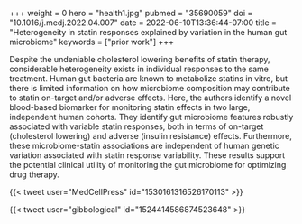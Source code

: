 +++
weight = 0
hero = "health1.jpg"
pubmed = "35690059"
doi = "10.1016/j.medj.2022.04.007"
date = 2022-06-10T13:36:44-07:00
title = "Heterogeneity in statin responses explained by variation in the human gut microbiome"
keywords = ["prior work"]
+++

Despite the undeniable cholesterol lowering benefits of statin therapy, considerable heterogeneity exists in individual responses to the same treatment. Human gut bacteria are known to metabolize statins in vitro, but there is limited information on how microbiome composition may contribute to statin on-target and/or adverse effects. Here, the authors identify a novel blood-based biomarker for monitoring statin effects in two large, independent human cohorts. They identify gut microbiome features robustly associated with variable statin responses, both in terms of on-target (cholesterol lowering) and adverse (insulin resistance) effects. Furthermore, these microbiome-statin associations are independent of human genetic variation associated with statin response variability. These results support the potential clinical utility of monitoring the gut microbiome for optimizing drug therapy.

{{< tweet user="MedCellPress" id="1530161316526170113" >}}

{{< tweet user="gibbological" id="1524414586874523648" >}}
